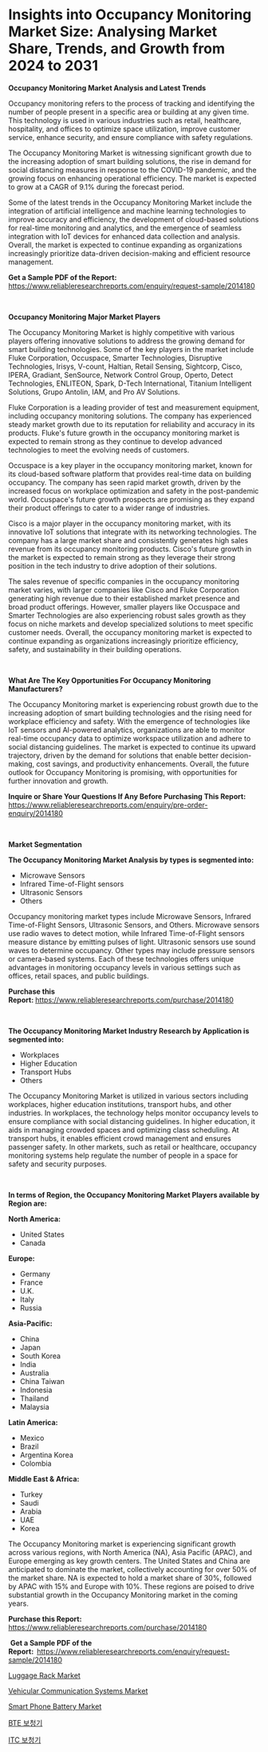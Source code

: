 <p><h1>Insights into Occupancy Monitoring Market Size: Analysing Market Share, Trends, and Growth from 2024 to 2031</h1></p><p><strong>Occupancy Monitoring Market Analysis and Latest Trends</strong></p>
<p><p>Occupancy monitoring refers to the process of tracking and identifying the number of people present in a specific area or building at any given time. This technology is used in various industries such as retail, healthcare, hospitality, and offices to optimize space utilization, improve customer service, enhance security, and ensure compliance with safety regulations.</p><p>The Occupancy Monitoring Market is witnessing significant growth due to the increasing adoption of smart building solutions, the rise in demand for social distancing measures in response to the COVID-19 pandemic, and the growing focus on enhancing operational efficiency. The market is expected to grow at a CAGR of 9.1% during the forecast period.</p><p>Some of the latest trends in the Occupancy Monitoring Market include the integration of artificial intelligence and machine learning technologies to improve accuracy and efficiency, the development of cloud-based solutions for real-time monitoring and analytics, and the emergence of seamless integration with IoT devices for enhanced data collection and analysis. Overall, the market is expected to continue expanding as organizations increasingly prioritize data-driven decision-making and efficient resource management.</p></p>
<p><strong>Get a Sample PDF of the Report:&nbsp;</strong> <a href="https://www.reliableresearchreports.com/enquiry/request-sample/2014180">https://www.reliableresearchreports.com/enquiry/request-sample/2014180</a></p>
<p>&nbsp;</p>
<p><strong>Occupancy Monitoring Major Market Players</strong></p>
<p><p>The Occupancy Monitoring Market is highly competitive with various players offering innovative solutions to address the growing demand for smart building technologies. Some of the key players in the market include Fluke Corporation, Occuspace, Smarter Technologies, Disruptive Technologies, Irisys, V-count, Haltian, Retail Sensing, Sightcorp, Cisco, IPERA, Gradiant, SenSource, Network Control Group, Operto, Detect Technologies, ENLITEON, Spark, D-Tech International, Titanium Intelligent Solutions, Grupo Antolin, IAM, and Pro AV Solutions.</p><p>Fluke Corporation is a leading provider of test and measurement equipment, including occupancy monitoring solutions. The company has experienced steady market growth due to its reputation for reliability and accuracy in its products. Fluke's future growth in the occupancy monitoring market is expected to remain strong as they continue to develop advanced technologies to meet the evolving needs of customers.</p><p>Occuspace is a key player in the occupancy monitoring market, known for its cloud-based software platform that provides real-time data on building occupancy. The company has seen rapid market growth, driven by the increased focus on workplace optimization and safety in the post-pandemic world. Occuspace's future growth prospects are promising as they expand their product offerings to cater to a wider range of industries.</p><p>Cisco is a major player in the occupancy monitoring market, with its innovative IoT solutions that integrate with its networking technologies. The company has a large market share and consistently generates high sales revenue from its occupancy monitoring products. Cisco's future growth in the market is expected to remain strong as they leverage their strong position in the tech industry to drive adoption of their solutions.</p><p>The sales revenue of specific companies in the occupancy monitoring market varies, with larger companies like Cisco and Fluke Corporation generating high revenue due to their established market presence and broad product offerings. However, smaller players like Occuspace and Smarter Technologies are also experiencing robust sales growth as they focus on niche markets and develop specialized solutions to meet specific customer needs. Overall, the occupancy monitoring market is expected to continue expanding as organizations increasingly prioritize efficiency, safety, and sustainability in their building operations.</p></p>
<p>&nbsp;</p>
<p><strong>What Are The Key Opportunities For Occupancy Monitoring Manufacturers?</strong></p>
<p><p>The Occupancy Monitoring market is experiencing robust growth due to the increasing adoption of smart building technologies and the rising need for workplace efficiency and safety. With the emergence of technologies like IoT sensors and AI-powered analytics, organizations are able to monitor real-time occupancy data to optimize workspace utilization and adhere to social distancing guidelines. The market is expected to continue its upward trajectory, driven by the demand for solutions that enable better decision-making, cost savings, and productivity enhancements. Overall, the future outlook for Occupancy Monitoring is promising, with opportunities for further innovation and growth.</p></p>
<p><strong>Inquire or Share Your Questions If Any Before Purchasing This Report:</strong> <a href="https://www.reliableresearchreports.com/enquiry/pre-order-enquiry/2014180">https://www.reliableresearchreports.com/enquiry/pre-order-enquiry/2014180</a></p>
<p>&nbsp;</p>
<p><strong>Market Segmentation</strong></p>
<p><strong>The Occupancy Monitoring Market Analysis by types is segmented into:</strong></p>
<p><ul><li>Microwave Sensors</li><li>Infrared Time-of-Flight sensors</li><li>Ultrasonic Sensors</li><li>Others</li></ul></p>
<p><p>Occupancy monitoring market types include Microwave Sensors, Infrared Time-of-Flight Sensors, Ultrasonic Sensors, and Others. Microwave sensors use radio waves to detect motion, while Infrared Time-of-Flight sensors measure distance by emitting pulses of light. Ultrasonic sensors use sound waves to determine occupancy. Other types may include pressure sensors or camera-based systems. Each of these technologies offers unique advantages in monitoring occupancy levels in various settings such as offices, retail spaces, and public buildings.</p></p>
<p><strong>Purchase this Report:&nbsp;</strong><a href="https://www.reliableresearchreports.com/purchase/2014180">https://www.reliableresearchreports.com/purchase/2014180</a></p>
<p>&nbsp;</p>
<p><strong>The Occupancy Monitoring Market Industry Research by Application is segmented into:</strong></p>
<p><ul><li>Workplaces</li><li>Higher Education</li><li>Transport Hubs</li><li>Others</li></ul></p>
<p><p>The Occupancy Monitoring Market is utilized in various sectors including workplaces, higher education institutions, transport hubs, and other industries. In workplaces, the technology helps monitor occupancy levels to ensure compliance with social distancing guidelines. In higher education, it aids in managing crowded spaces and optimizing class scheduling. At transport hubs, it enables efficient crowd management and ensures passenger safety. In other markets, such as retail or healthcare, occupancy monitoring systems help regulate the number of people in a space for safety and security purposes.</p></p>
<p>&nbsp;</p>
<p><strong>In terms of Region, the Occupancy Monitoring Market Players available by Region are:</strong></p>
<p>
    <p> <strong> North America: </strong>
        <ul>
            <li>United States</li>
            <li>Canada</li>
        </ul>
        </p> 
    <p> <strong> Europe: </strong>
        <ul>
            <li>Germany</li>
            <li>France</li>
            <li>U.K.</li>
            <li>Italy</li>
            <li>Russia</li>
        </ul>
        </p> 
    <p> <strong> Asia-Pacific: </strong>
        <ul>
            <li>China</li>
            <li>Japan</li>
            <li>South Korea</li>
            <li>India</li>
            <li>Australia</li>
            <li>China Taiwan</li>
            <li>Indonesia</li>
            <li>Thailand</li>
            <li>Malaysia</li>
        </ul>
        </p> 
    <p> <strong> Latin America: </strong>
        <ul>
            <li>Mexico</li>
            <li>Brazil</li>
            <li>Argentina Korea</li>
            <li>Colombia</li>
        </ul>
        </p> 
    <p> <strong> Middle East & Africa: </strong>
        <ul>
            <li>Turkey</li>
            <li>Saudi</li>
            <li>Arabia</li>
            <li>UAE</li>
            <li>Korea</li>
        </ul>
    </p>
    </p>
<p><p>The Occupancy Monitoring market is experiencing significant growth across various regions, with North America (NA), Asia Pacific (APAC), and Europe emerging as key growth centers. The United States and China are anticipated to dominate the market, collectively accounting for over 50% of the market share. NA is expected to hold a market share of 30%, followed by APAC with 15% and Europe with 10%. These regions are poised to drive substantial growth in the Occupancy Monitoring market in the coming years.</p></p>
<p><strong>Purchase this Report: </strong><a href="https://www.reliableresearchreports.com/purchase/2014180">https://www.reliableresearchreports.com/purchase/2014180</a></p>
<p>&nbsp;<strong>Get a Sample PDF of the Report:&nbsp;&nbsp;</strong><a href="https://www.reliableresearchreports.com/enquiry/request-sample/2014180">https://www.reliableresearchreports.com/enquiry/request-sample/2014180</a></p>
<p><strong></strong></p>
<p><p><a href="https://issuu.com/reportprime-2/docs/luggage-rack-market-size-2030.pptx">Luggage Rack Market</a></p><p><a href="https://issuu.com/reportprime-2/docs/vehicular-communication-systems-market-size-2030.p">Vehicular Communication Systems Market</a></p><p><a href="https://github.com/mahnoor2003/Market-Research-Report-List-3/blob/main/smart-phone-battery-market.md">Smart Phone Battery Market</a></p><p><a href="https://github.com/xvz497517413/Market-Research-Report-List-1/blob/main/648671311283.md">BTE 보청기</a></p><p><a href="https://github.com/vskv4779xr1/Market-Research-Report-List-1/blob/main/144376711284.md">ITC 보청기</a></p></p>